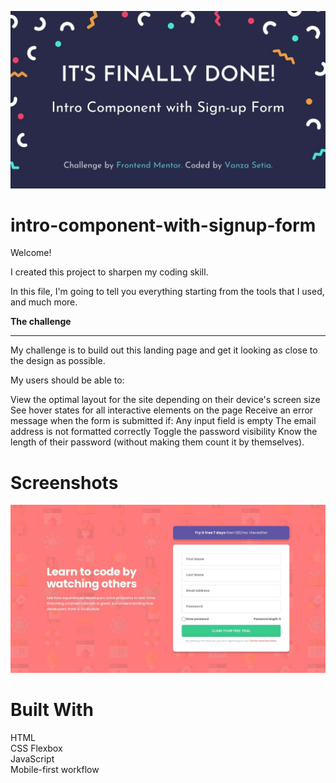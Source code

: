 

![Alt text](https://github.com/parisaghm/intro-component-with-signup-form/blob/master/banner.jpg)
# intro-component-with-signup-form
Welcome!

I created this project to sharpen my coding skill.

In this file, I'm going to tell you everything starting from the tools that I used, and much more.

**The challenge**
***

My challenge is to build out this landing page and get it looking as close to the design as possible.

My users should be able to:

View the optimal layout for the site depending on their device's screen size
See hover states for all interactive elements on the page
Receive an error message when the form is submitted if:
Any input field is empty
The email address is not formatted correctly
Toggle the password visibility
Know the length of their password (without making them count it by themselves).

# Screenshots

![Alt text](https://github.com/parisaghm/intro-component-with-signup-form/blob/master/Screenshots.jpg)

# Built With

HTML<br>
CSS Flexbox<br>
JavaScript<br>
Mobile-first workflow
